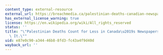 ```yaml
---
content_type: external-resource
external_url: https://breachmedia.ca/palestinian-deaths-canadian-newspapers-data/
has_external_license_warning: true
license: https://en.wikipedia.org/wiki/All_rights_reserved
status: ''
title: "\"Palestinian Deaths Count for Less in Canada\u2019s Newspapers. Data Proves\
  \ It.\""
uid: e87e0c90-a344-46b8-8fd3-fc43a4f9d40d
wayback_url: ''
---
```

